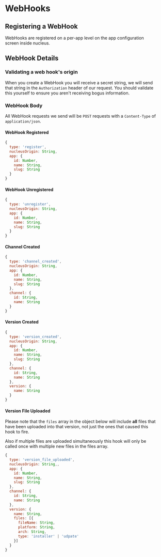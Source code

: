 # WebHooks

## Registering a WebHook

WebHooks are registered on a per-app level on the app configuration screen
inside nucleus.

## WebHook Details

### Validating a web hook's origin

When you create a WebHook you will receive a secret string, we will send that
string in the `Authorization` header of our request.  You should validate this
yourself to ensure you aren't receiving bogus information.

### WebHook Body

All WebHook requests we send will be `POST` requests with a `Content-Type` of
`application/json`.

#### WebHook Registered

```js
{
  type: 'register',
  nucleusOrigin: String,
  app: {
    id: Number,
    name: String,
    slug: String
  }
}
```

#### WebHook Unregistered

```js
{
  type: 'unregister',
  nucleusOrigin: String,
  app: {
    id: Number,
    name: String,
    slug: String
  }
}
```

#### Channel Created

```js
{
  type: 'channel_created',
  nucleusOrigin: String,
  app: {
    id: Number,
    name: String,
    slug: String
  },
  channel: {
    id: String,
    name: String
  }
}
```

#### Version Created

```js
{
  type: 'version_created',
  nucleusOrigin: String,
  app: {
    id: Number,
    name: String,
    slug: String
  },
  channel: {
    id: String,
    name: String
  },
  version: {
    name: String
  }
}
```

#### Version File Uploaded

Please note that the `files` array in the object below will include
**all** files that have been uploaded into that version, not just
the ones that caused this hook to fire.

Also if multiple files are uploaded simultaneously this hook will
only be called once with multiple new files in the files array.

```js
{
  type: 'version_file_uploaded',
  nucleusOrigin: String,,
  app: {
    id: Number,
    name: String,
    slug: String
  },
  channel: {
    id: String,
    name: String
  },
  version: {
    name: String,
    files: [{
      fileName: String,
      platform: String,
      arch: String,
      type: 'installer' | 'udpate'
    }]
  }
}
```